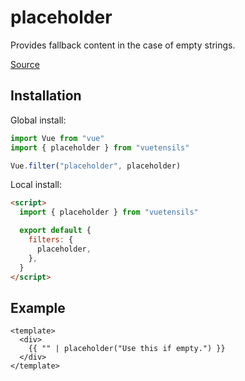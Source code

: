 # placeholder

Provides fallback content in the case of empty strings.

[Source](https://github.com/Stegosource/vuetensils/blob/master/src/filters.js)

## Installation

Global install:

```js
import Vue from "vue"
import { placeholder } from "vuetensils"

Vue.filter("placeholder", placeholder)
```

Local install:

```html
<script>
  import { placeholder } from "vuetensils"

  export default {
    filters: {
      placeholder,
    },
  }
</script>
```

## Example

```vue live
<template>
  <div>
    {{ "" | placeholder("Use this if empty.") }}
  </div>
</template>
```

